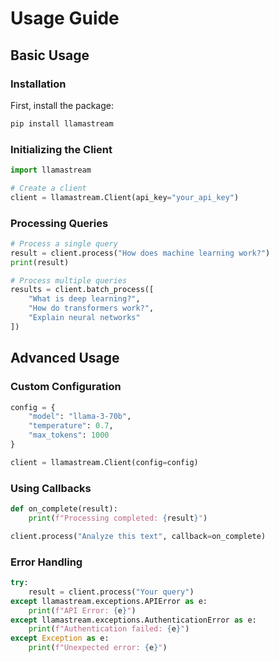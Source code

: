 # Usage Guide

## Basic Usage

### Installation

First, install the package:

```bash
pip install llamastream
```

### Initializing the Client

```python
import llamastream

# Create a client
client = llamastream.Client(api_key="your_api_key")
```

### Processing Queries

```python
# Process a single query
result = client.process("How does machine learning work?")
print(result)

# Process multiple queries
results = client.batch_process([
    "What is deep learning?",
    "How do transformers work?",
    "Explain neural networks"
])
```

## Advanced Usage

### Custom Configuration

```python
config = {
    "model": "llama-3-70b",
    "temperature": 0.7,
    "max_tokens": 1000
}

client = llamastream.Client(config=config)
```

### Using Callbacks

```python
def on_complete(result):
    print(f"Processing completed: {result}")

client.process("Analyze this text", callback=on_complete)
```

### Error Handling

```python
try:
    result = client.process("Your query")
except llamastream.exceptions.APIError as e:
    print(f"API Error: {e}")
except llamastream.exceptions.AuthenticationError as e:
    print(f"Authentication failed: {e}")
except Exception as e:
    print(f"Unexpected error: {e}")
```
